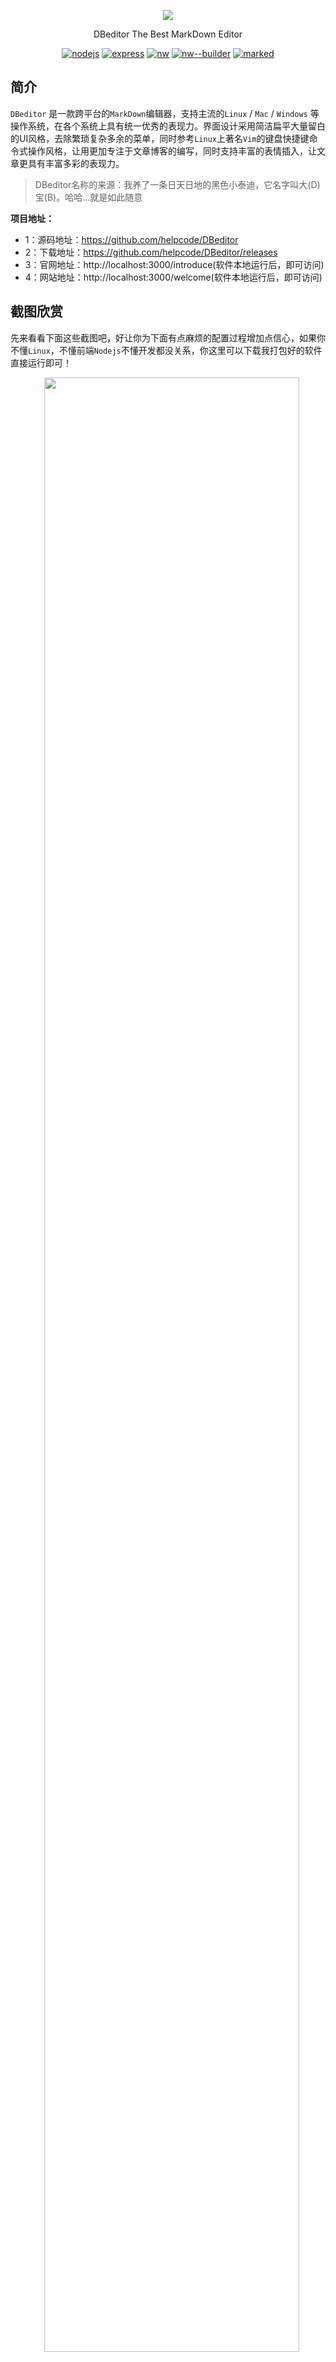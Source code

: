 <p align="center">
    <img src="./public/images/markdown.png"/>
</p>
<p align="center">
  DBeditor The Best MarkDown Editor
</p>
<p align="center">
  <a href="https://nodejs.org/en/download/"><img src="https://img.shields.io/badge/node.js-6.11.1-blue.svg"
                                                           alt="nodejs"></a>
            <a href="http://www.expressjs.com.cn"><img src="https://img.shields.io/badge/express-4.15.2-red.svg"
                                                       alt="express"></a>
            <a href="https://nwjs.io/"><img src="https://img.shields.io/badge/nw-0.25.0-yellow.svg" alt="nw"></a>
            <a href="https://github.com/nwjs-community/nw-builder"><img
                    src="https://img.shields.io/badge/nw--builder-3.4.1-blue.svg" alt="nw--builder"></a>
            <a href="https://github.com/chjj/marked"><img src="https://img.shields.io/badge/marked-0.3.6-%23ff69b4.svg"
                                                          alt="marked"></a>

</p>

## 简介

`DBeditor` 是一款跨平台的`MarkDown`编辑器，支持主流的`Linux` / `Mac` / `Windows` 等操作系统，在各个系统上具有统一优秀的表现力。界面设计采用简洁扁平大量留白的UI风格，去除繁琐复杂多余的菜单，同时参考`Linux`上著名`Vim`的键盘快捷键命令式操作风格，让用更加专注于文章博客的编写，同时支持丰富的表情插入，让文章更具有丰富多彩的表现力。



> DBeditor名称的来源：我养了一条日天日地的黑色小泰迪，它名字叫大(D)宝(B)。哈哈...就是如此随意

**项目地址：**

- 1：源码地址：https://github.com/helpcode/DBeditor
- 2：下载地址：https://github.com/helpcode/DBeditor/releases
- 3：官网地址：http://localhost:3000/introduce(软件本地运行后，即可访问)
- 4：网站地址：http://localhost:3000/welcome(软件本地运行后，即可访问)
 
 
## 截图欣赏

先来看看下面这些截图吧，好让你为下面有点麻烦的配置过程增加点信心，如果你不懂`Linux`，不懂前端`Nodejs`不懂开发都没关系，你这里可以下载我打包好的软件直接运行即可！

<p align="center">
    <img width="90%" height="90%" src="http://okkzzhtds.bkt.clouddn.com/home-js.png"/>
</p>

<p align="center">
   <img width="90%" height="90%" src="http://okkzzhtds.bkt.clouddn.com/index-home.png"/>
</p>

<p align="center">
   <img width="90%" height="90%" src="http://okkzzhtds.bkt.clouddn.com/infert.png"/>
</p> 
 
 
## 安装构建

1：下载源码

```bash
sudo mkdir DBeditor && sudo chmod 777 -R DBeditor && cd DBeditor
sudo git clone https://github.com/helpcode/Markdown-Edit.git
sudo npm install
``` 

这里需要注意`npm install`在安装`nw`和`nw-builder`依赖包的时候特别慢，而且需要翻墙才能下载哦。


### Linux 下打包

---



所以先不要安装依赖，在`package.json`中把`nw`和`nw-builder`配置删除，然后`npm install`先安装其他依赖，之后下载我这里提供的这两个包的压缩版本，下载完成解压直接丢到`node_modules`中，然后分别进入`nw`和`nw-builder`的文件夹中解决他们自身的依赖关系，这样会快一点。

而使用`nw-builder`打包应用的时候它会根据你命令`nwbuild --platforms linux64 --buildDir dist/ /home/bmy/桌面/DBeditor/Markdown-Edit/` 去下载对应的`nw.js`的sdk，我提供的依赖包里面已经包含了一枚`0.25.1-sdk-linux64`的sdk，所以能节省不少的速度。
 

> 下载地址：[Nw.js 依赖包](http://okkzzhtds.bkt.clouddn.com/nw.7z) [nw-builder 依赖包](http://okkzzhtds.bkt.clouddn.com/nw-builder.7z)



_当然了，如果你不需要 `nw`在开发阶段预览网站在PC端的效果，或者说不需要`nw-builder` 打包工具来打包，那么就不需要配置我上面说的那些东西。直接从`package.json`中把`nw`和`nw-builder`配置删除即可。你可以用我下面说的`builder.sh` shell 脚本的方式来打包，也是官方推荐的，我不过写了一个shell脚本来自动完成而已_


---


安装解决依赖后打开`package.json`，`scripts`字段中提供有如下命令：

```bash
"scripts": {
    # 上面说了，不需要的话就不配置
    # dev阶段通过nw查看运行效果，
    # 需要npm安装 nw，参见：https://github.com/nwjs/npm-installer
    "dev": "nw /home/bmy/桌面/DBeditor/Markdown-Edit",
    # 同上
    "nw": "nw",
    
    # 本地web方式运行网站，node-dev 需要自己安装不要问我
    # 访问地址http://localhost:3000/welcome
    "node": "node-dev ./bin/www",
    
    # 上面说了，不需要的话就不配置
    # 这里是你需要配置的 nw-builder
    # linux64为打包平台，包会根据这个参数自动去下载对应SDK
    # --buildDir 为打包成功输出目录，默认build
    # /home/bmy/桌面/Markdown-Edit/ 是项目绝对路径
    "prod": "nwbuild --platforms linux64 --buildDir dist/ /home/bmy/桌面/DBeditor/Markdown-Edit/",
    
    # 这个是我自己写的 Linux shell 脚本，具体源码和使用请看 
    # https://helpcode.github.io/DBeditor/#/?id=开始打包
    "online": "./../builder.sh",
    
    # 这个是 docute 项目文档运行命令
    "docs": "docute ./docs --out-dir dist --source-maps --presets env"
  }
```

更多的如何打包配置我都写在了帮助文档里面，请仔细阅读

> [https://helpcode.github.io/DBeditor/](https://helpcode.github.io/DBeditor/)

如果你想使用我的脚本来自动打包，那需要注意的是我们之前用`sudo mkdir DBeditor`创建了文件夹，这个文件夹里面除了放置项目源码` Markdown-Edit`，和` Markdown-Edit`同级的是`Nw.js`的 `SDK`，这里推荐下载这个SDK，原因在帮助文档里面写的很清楚，请仔细查看：

> [nwjs-v0.25.1-linux-x64.tar.gz](http://okkzzhtds.bkt.clouddn.com/nwjs-v0.25.1-linux-x64.tar.gz)

下载解压后，放到`DBeditor`文件夹下，然后也是在`DBeditor`文件夹下创建`builder.sh`，具体目录层级和shell代码如下：

**目录层级**
```text
DBeditor
 |--- Markdown-Edit
 |--- nwjs-v0.25.1-linux-x64
 |--- builder.sh
```

文件夹名字可以更改，不过请一并修改`builder.sh`中的五个变量配置。

**builder.sh代码如下：**

```bash
#!/bin/bash

# 如果改了文件名请修改对应的变量值
#!/bin/bash
codeDir="./Markdown-Edit/"
codeModulesNw="./node_modules/nw/"
codeModulesNwBuilder="./node_modules/nw-builder/"
AppNw="./Markdown-Edit/app.nw"
nwSDK="./nwjs-v0.25.1-linux-x64/"
# 移动dev阶段的 nw 和 nwbuilder
# 脱离 node_modules 到根目录，避免被误打包增加400MB体积
mv $codeModulesNw $codeModulesNwBuilder ./../
# zip压缩并更名改后缀为 app.nw
# 打包完成退回根目录
zip -r ./app.nw ./ &&  echo 'Create success...' && cd .. && echo 'Back to the root directory...'

# 移动打包后的 app.nw 源码 到 NW.js SDK中并添加执行文件权限
mv $AppNw $nwSDK && echo 'Move success...' && chmod +x $nwSDK/app.nw && echo 'Add permission to succeed...'
# 打包构建结束，将dev阶段的 nw，nw-builder 再放回 node_modules 依赖中
mv ./nw/ ./nw-builder/ ./Markdown-Edit/node_modules/
echo 'The program has been packaged，You：Run(y)，Structure(g)，Stop(n)？'
read NAME
if [ "${NAME}" == "y" ]; then
  # 启动应用，这一步没将 nw 和 app.nw 合并
  echo 'Starting up...'
  cd $nwSDK && ./nw app.nw
elif [ "${NAME}" == "g" ]; then
  echo 'Being built...'
  # 合并 nw 和 app.nw ，并删除app.nw源码
  cd $nwSDK && cat nw app.nw > app && chmod +x app && rm -rf app.nw
  echo 'Build and remove source package app.nw success，
  To the SDK directory, execute the command sudo./app to run the program....'
  echo "Or now：Yes(y) / No(n) Run ？"
  read chios
  if [ "${chios}" == "y" ]; then
     # 启动程序
     echo "Starting up..." && ./app
  fi
elif [ "${NAME}" == "n" ]; then
  echo "Ok，Bye..."
fi
```

然后执行
```bash
npm run online
```
脚本会为你自动打包程序的，请记住查看帮助文档！！！


### Windows / Mac

---

**Windows下打包：**

照例先来看一张效果图，增强点信心吧！！

![win_index](http://okkzzhtds.bkt.clouddn.com/win_index.PNG)

![windows_write](http://okkzzhtds.bkt.clouddn.com/windows_write.PNG)

- 1：下载对应你操作系统的`Nw.js`sdk，我虚拟机`Windows10`这里提供官方的下载链接：

  > Windows: [32bit](https://dl.nwjs.io/v0.25.1/nwjs-v0.25.1-win-ia32.zip) / [64bit](https://dl.nwjs.io/v0.25.1/nwjs-v0.25.1-win-x64.zip)

- 2:下载下来后，解压`nwjs-v0.25.1-win-x64.zip`。

- 3：打开你项目，在配置好`package.json`后，然后全选所有文件压缩成`xxx.zip`格式，然后改名为`xxx.nw`。

- 4：剪切`xxx.nw` 到 步骤二 的文件夹中，然后执行命令，回车即可看到应用已经运行：
  > nw.exe xxx.nw 

- 5：如果不想用户直接看到项目源码`xxx.nw`，那么使用命令来合并`nw.exe`和`xxx.nw`，这样就会生成一个你想要的`xxx.exe`然后删除源码`xxx.nw`即可。命令如下：
  > copy /b nw.exe+xxx.nw app.exe

- 6：这一步我们已经得到了最终的`app.exe`但是`Nw.js`sdk中还有很多其他文件，这时候我们可以用工具，下载后运行打开
  选择我们需要打包的`app.exe`，然后把sdk文件夹中的所有文件拖到 `Enigma Virtual Box`文件框中，然后点击 [打包]，稍等片刻就好。得到一个`exe`程序，双击运行或者分发给别人使用。
  > [Enigma Virtual Box](http://www.cr173.com/soft/20501.html)
 
  

步骤是不是很多，虽然很简单但是每次这样打包也是很烦人的，在Linux系统中打包我提供了shell脚本自动化完成这些步骤操作。而windows系统中的脚本我正在写...用法也会和Linux shell一样。程序员要学会偷懒...


**Mac 下打包：**

- 1：不多说，同样的下载`Nw.js` Mac版本的sdk：
  > Mac 10.9+: [64bit](https://dl.nwjs.io/v0.25.1/nwjs-v0.25.1-osx-x64.zip)

- 2：同Windows步骤...

- 3：同Windows步骤...

- 4：在`Mac`系统中，则将`package.nw`放到`nwjs.app/Contents/Resources/`目录下即可。



---

**这里不要问`Linux`环境下为什么打包教程写的那么详细，因为这是我本机电脑环境。**



## 1：关于我

> 学的越多，才发现自己会的其实越少。

一名荡漾在码海中正和小伙伴们划着船并努力创业的WEB工程师，喜欢研究各种最新最好玩的技术，拥有强烈的无比的求知探索欲，热衷技术开源，同时能够保持高昂的热情不断自我学习自我反省自我升级。

<p class="danger">
  坚信：“有能力的人选择生活，余者被生活选择”
</p>


## 2：个人技能

- 2.1: 精通HTML，CSS，能够熟练的使用前端编码工具快速开发符合需求的页面，高质量还原视觉与交互设计成果。精通web标准化和div + css页面重构，能解决主流浏览器兼容性问题。

- 2.2: 同时具有很强的原生js代码编写能力，主导负责过公司大型商业电商平台的设计与研发过程，项目中负责开发基于Vuejs，webpack，sui的移动端电商平台前端，后端架构采用linux，apache，MySQL，php，thinkphp，对现代化前端具有足够的掌握，个人具备丰富的实战项目开发经验。

- 2.3: 对web开发，前端后端服务器数据库上线运维升级维护有整套的技术掌握和了解，团队开发中能够很好协调前后端人员沟通交流，提高团队开发的效率和质量。

- 2.4: 同时个人具备优秀的业务需求沟通能力，较强的分析问题解决问题的能力，对新技术充满好奇能够自主学习并能通过新技术解决现有问题，经常加班熬夜抗压能力强。



## 3：联系方式

如果你对我感兴趣，想要了解并与我交流，可以通过以下方式联系到本人！

- 1：博客：[geekhelp](http://geekhelp.cn/)
- 2：Github：[helpcode](https://github.com/helpcode)
- 3：QQ群：[540144097](http://shang.qq.com/wpa/qunwpa?idkey=1c684eb6c3d6b32ac50b0d179096ed64124b9db577add0319b7b1a96a0235656)
- 4：QQ：2271608011




